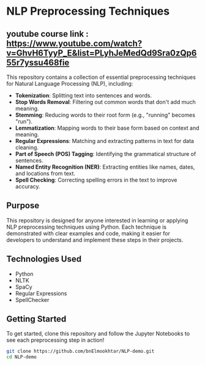 # NLP Preprocessing Techniques

## youtube course link : https://www.youtube.com/watch?v=GhvH6TyyP_E&list=PLyhJeMedQd9Sra0zQp655r7yssu468fie

This repository contains a collection of essential preprocessing techniques for Natural Language Processing (NLP), including:

- **Tokenization**: Splitting text into sentences and words.
- **Stop Words Removal**: Filtering out common words that don't add much meaning.
- **Stemming**: Reducing words to their root form (e.g., "running" becomes "run").
- **Lemmatization**: Mapping words to their base form based on context and meaning.
- **Regular Expressions**: Matching and extracting patterns in text for data cleaning.
- **Part of Speech (POS) Tagging**: Identifying the grammatical structure of sentences.
- **Named Entity Recognition (NER)**: Extracting entities like names, dates, and locations from text.
- **Spell Checking**: Correcting spelling errors in the text to improve accuracy.

## Purpose

This repository is designed for anyone interested in learning or applying NLP preprocessing techniques using Python. Each technique is demonstrated with clear examples and code, making it easier for developers to understand and implement these steps in their projects.

## Technologies Used

- Python
- NLTK
- SpaCy
- Regular Expressions
- SpellChecker

## Getting Started

To get started, clone this repository and follow the Jupyter Notebooks to see each preprocessing step in action!

```bash
git clone https://github.com/bnElmookhtar/NLP-demo.git
cd NLP-demo
